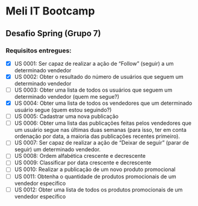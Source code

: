 # Meli IT Bootcamp

## Desafio Spring (Grupo 7)


### Requisitos entregues:

- [x] US 0001: Ser capaz de realizar a ação de “Follow” (seguir) a um determinado vendedor
- [x] US 0002: Obter o resultado do número de usuários que seguem um determinado vendedor
- [ ] US 0003: Obter uma lista de todos os usuários que seguem um determinado vendedor (quem me segue?)
- [x] US 0004:  Obter uma lista de todos os vendedores que um determinado usuário segue (quem estou seguindo?)
- [ ] US 0005: Cadastrar uma nova publicação
- [ ] US 0006: Obter uma lista das publicações feitas pelos vendedores que um usuário segue nas últimas duas semanas (para isso, ter em conta ordenação por data, a maioria das publicações recentes primeiro).
- [ ] US 0007: Ser capaz de realizar a ação de “Deixar de seguir” (parar de seguir) um determinado vendedor.
- [ ] US 0008: Ordem alfabética crescente e decrescente
- [ ] US 0009: Classificar por data crescente e decrescente
- [ ] US 0010:  Realizar a publicação de um novo produto promocional
- [ ] US 0011: Obtenha o quantidade de produtos promocionais de um vendedor específico
- [ ] US 0012: Obter uma lista de todos os produtos promocionais de um vendedor específico
